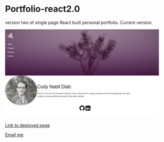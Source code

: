 # Portfolio-react2.0

 version two of single page React built personal portfolio. Current version.
  
<img src="./src/assets/portfolio-screenshot.png" alt="screenshot">

[Link to deployed page](https://codydiab.github.io/portfolio-react2.0/)

[Email me](emailcodydiab@gmail.com)